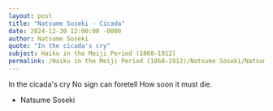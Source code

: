 ```yaml
---
layout: post
title: "Natsume Soseki - Cicada"
date: 2024-12-30 12:00:00 -0000
author: Natsume Soseki
quote: "In the cicada's cry"
subject: Haiku in the Meiji Period (1868–1912)
permalink: /Haiku in the Meiji Period (1868–1912)/Natsume Soseki/Natsume Soseki - Cicada
---
```


In the cicada's cry
No sign can foretell
How soon it must die.

- Natsume Soseki
